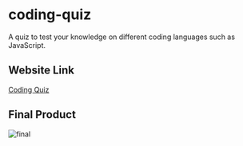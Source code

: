 # coding-quiz
A quiz to test your knowledge on different coding languages such as JavaScript.

## Website Link
[Coding Quiz]()

## Final Product
![final]()
